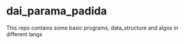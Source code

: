 # dai_parama_padida
This repo contains some basic programs, data_structure and algos in different langs
